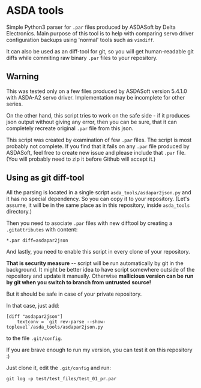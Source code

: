 # ASDA tools

Simple Python3 parser for `.par` files produced by ASDASoft by Delta
Electronics. Main purpose of this tool is to help with comparing servo driver
configuration backups using 'normal' tools such as `vimdiff`.

It can also be used as an diff-tool for git, so you will get human-readable git
diffs while commiting raw binary `.par` files to your repository.

## Warning
This was tested only on a few files produced by ASDASoft version 5.4.1.0 with
ASDA-A2 servo driver. Implementation may be incomplete for other series.

On the other hand, this script tries to work on the safe side - if it produces
json output without giving any error, then you can be sure, that it can
completely recreate original `.par` file from this json.

This script was created by examination of few `.par` files. The script is most
probably not complete. If you find that it fails on any `.par` file produced by
ASDASoft, feel free to create new issue and please include that `.par` file.
(You will probably need to zip it before Github will accept it.)

## Using as git diff-tool

All the parsing is located in a single script `asda_tools/asdapar2json.py` and
it has no special dependency. So you can copy it to your repository. (Let's
assume, it will be in the same place as in this repository, inside `asda_tools`
directory.)


Then you need to asociate `.par` files with new difftool by creating a
`.gitattributes` with content:
```
*.par diff=asdapar2json
```

And lastly, you need to enable this script in every clone of your repository.

**That is security measure** -- script will be run automatically by git in the
background. It might be better idea to have script somewhere outside of the
repository and update it manually. Otherwise **mallicious version can be run by
git when you switch to branch from untrusted source!**

But it should be safe in case of your private repository.

In that case, just add:

```
[diff "asdapar2json"]
	textconv = `git rev-parse --show-toplevel`/asda_tools/asdapar2json.py
```
to the file `.git/config`.


If you are brave enough to run my version, you can test it on this repository :)

Just clone it, edit the `.git/config` and run:
```
git log -p test/test_files/test_01_pr.par
```
